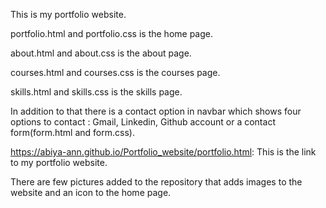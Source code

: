 This is my portfolio website. 

portfolio.html and portfolio.css is the home page.

about.html and about.css is the about page.

courses.html and courses.css is the courses page.

skills.html and skills.css is the skills page.

In addition to that there is a contact option in navbar which shows four options to contact : Gmail, Linkedin, Github account or a contact form(form.html and form.css).

https://abiya-ann.github.io/Portfolio_website/portfolio.html: This is the link to my portfolio website.

There are few pictures added to the repository that adds images to the website and an icon to the home page.
